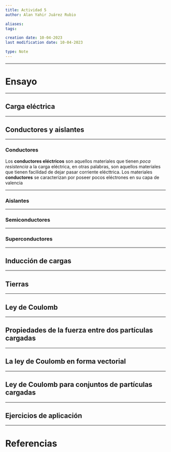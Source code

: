 ```yaml
---
title: Actividad 5
author: Alan Yahir Juárez Rubio

aliases:
tags:

creation date: 10-04-2023
last modification date: 10-04-2023

type: Note
---
```

---

# Ensayo

---

## Carga eléctrica
  ---

## Conductores y aislantes

---

### Conductores

Los **conductores eléctricos** son aquellos materiales que tienen _poca resistencia_ a la carga eléctrica, en otras palabras, son aquellos materiales que tienen facilidad de dejar pasar corriente elécttrica. Los materiales **conductores** se caracterizan por poseer pocos eléctrones en su capa de valencia


---

### Aislantes

---

### Semiconductores

---

### Superconductores



---

## Inducción de cargas

---

## Tierras

---

## Ley de Coulomb

---

## Propiedades de la fuerza entre dos partículas cargadas

---

## La ley de Coulomb en forma vectorial 

---

## Ley de Coulomb para conjuntos de partículas cargadas 

---

## Ejercicios de aplicación

<div style="page-break-after: always;"></div>

---

# Referencias


